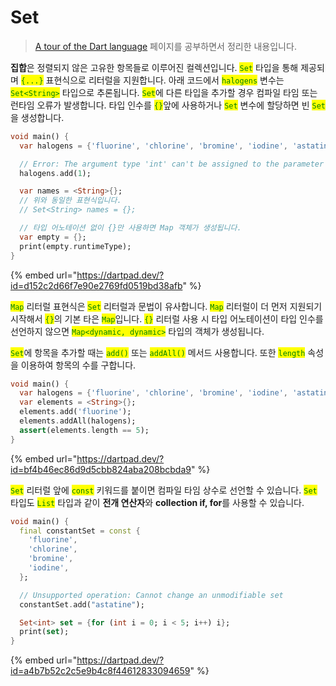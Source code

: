 # Set

> [A tour of the Dart language](https://dart.dev/guides/language/language-tour) 페이지를 공부하면서 정리한 내용입니다.

**집합**은 정렬되지 않은 고유한 항목들로 이루어진 컬렉션입니다. <mark style="color:green;">`Set`</mark> 타입을 통해 제공되며 <mark style="color:green;">`{...}`</mark> 표현식으로 리터럴을 지원합니다.  아래 코드에서 <mark style="color:green;">`halogens`</mark> 변수는 <mark style="color:green;">`Set<String>`</mark> 타입으로 추론됩니다. <mark style="color:green;">`Set`</mark>에 다른 타입을 추가할 경우 컴파일 타임 또는 런타임 오류가 발생합니다. 타입 인수를 <mark style="color:green;">`{}`</mark>앞에 사용하거나 <mark style="color:green;">`Set`</mark> 변수에 할당하면 빈 <mark style="color:green;">`Set`</mark>을 생성합니다.

```dart
void main() {
  var halogens = {'fluorine', 'chlorine', 'bromine', 'iodine', 'astatine'};

  // Error: The argument type 'int' can't be assigned to the parameter type 'String'.
  halogens.add(1);

  var names = <String>{};
  // 위와 동일한 표현식입니다.
  // Set<String> names = {};

  // 타입 어노테이션 없이 {}만 사용하면 Map 객체가 생성됩니다.
  var empty = {};
  print(empty.runtimeType);
}

```

{% embed url="https://dartpad.dev/?id=d152c2d66f7e90e2769fd0519bd38afb" %}

<mark style="color:green;">`Map`</mark> 리터럴 표현식은 <mark style="color:green;">`Set`</mark> 리터럴과 문법이 유사합니다. <mark style="color:green;">`Map`</mark> 리터럴이 더 먼저 지원되기 시작해서 <mark style="color:green;">`{}`</mark>의 기본 타은 <mark style="color:green;">`Map`</mark>입니다. <mark style="color:green;">`{}`</mark> 리터럴 사용 시 타입 어노테이션이 타입 인수를 선언하지 않으면 <mark style="color:green;">`Map<dynamic, dynamic>`</mark> 타입의 객체가 생성됩니다.

<mark style="color:green;">`Set`</mark>에 항목을 추가할 때는 <mark style="color:green;">`add()`</mark> 또는 <mark style="color:green;">`addAll()`</mark> 메서드 사용합니다. 또한 <mark style="color:green;">`length`</mark> 속성을 이용하여 항목의 수를 구합니다.

```dart
void main() {
  var halogens = {'fluorine', 'chlorine', 'bromine', 'iodine', 'astatine'};
  var elements = <String>{};
  elements.add('fluorine');
  elements.addAll(halogens);
  assert(elements.length == 5);
}
```

{% embed url="https://dartpad.dev/?id=bf4b46ec86d9d5cbb824aba208bcbda9" %}

<mark style="color:green;">`Set`</mark> 리터럴 앞에 <mark style="color:green;">`const`</mark> 키워드를 붙이면 컴파일 타임 상수로 선언할 수 있습니다. <mark style="color:green;">`Set`</mark> 타입도 <mark style="color:green;">`List`</mark> 타입과 같이 **전개 연산자**와 **collection if, for**를 사용할 수 있습니다.

```dart
void main() {
  final constantSet = const {
    'fluorine',
    'chlorine',
    'bromine',
    'iodine',
  };

  // Unsupported operation: Cannot change an unmodifiable set
  constantSet.add("astatine");

  Set<int> set = {for (int i = 0; i < 5; i++) i};
  print(set);
}

```

{% embed url="https://dartpad.dev/?id=a4b7b52c2c5e9b4c8f44612833094659" %}

